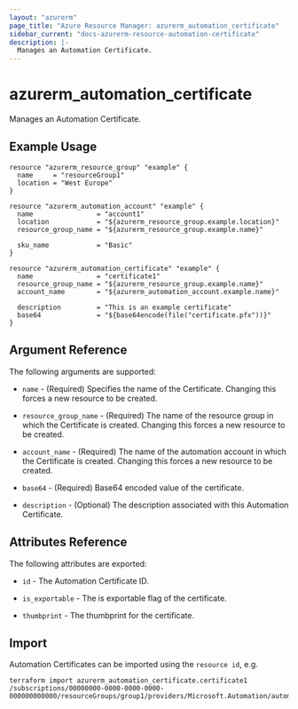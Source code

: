 ```yaml
---
layout: "azurerm"
page_title: "Azure Resource Manager: azurerm_automation_certificate"
sidebar_current: "docs-azurerm-resource-automation-certificate"
description: |-
  Manages an Automation Certificate.
---
```


# azurerm_automation_certificate

Manages an Automation Certificate.

## Example Usage

```hcl
resource "azurerm_resource_group" "example" {
  name     = "resourceGroup1"
  location = "West Europe"
}

resource "azurerm_automation_account" "example" {
  name                = "account1"
  location            = "${azurerm_resource_group.example.location}"
  resource_group_name = "${azurerm_resource_group.example.name}"

  sku_name            = "Basic"
}

resource "azurerm_automation_certificate" "example" {
  name                = "certificate1"
  resource_group_name = "${azurerm_resource_group.example.name}"
  account_name        = "${azurerm_automation_account.example.name}"

  description         = "This is an example certificate"
  base64              = "${base64encode(file("certificate.pfx"))}"
}
```

## Argument Reference

The following arguments are supported:

* `name` - (Required) Specifies the name of the Certificate. Changing this forces a new resource to be created.

* `resource_group_name` - (Required) The name of the resource group in which the Certificate is created. Changing this forces a new resource to be created.

* `account_name` - (Required) The name of the automation account in which the Certificate is created. Changing this forces a new resource to be created.

* `base64` - (Required) Base64 encoded value of the certificate.

* `description` -  (Optional) The description associated with this Automation Certificate.

## Attributes Reference

The following attributes are exported:

* `id` - The Automation Certificate ID.

* `is_exportable` - The is exportable flag of the certificate.

* `thumbprint` - The thumbprint for the certificate.

## Import

Automation Certificates can be imported using the `resource id`, e.g.

```shell
terraform import azurerm_automation_certificate.certificate1 /subscriptions/00000000-0000-0000-0000-000000000000/resourceGroups/group1/providers/Microsoft.Automation/automationAccounts/account1/certificates/certificate1
```
